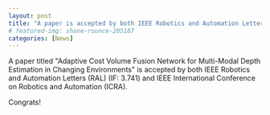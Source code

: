 ```yaml
---
layout: post
title: "A paper is accepted by both IEEE Robotics and Automation Letters (RAL) and IEEE International Conference on Robotics and Automation (ICRA)"
# featured-img: shane-rounce-205187
categories: [News]
---
```


A paper titled "Adaptive Cost Volume Fusion Network for Multi-Modal Depth Estimation in Changing Environments" is accepted by both IEEE Robotics and Automation Letters (RAL) (IF: 3.741) and IEEE International Conference on Robotics and Automation (ICRA).

Congrats!
